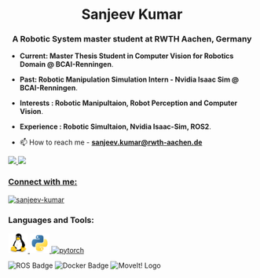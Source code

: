 <h1 align="center"> Sanjeev Kumar </h1>
<h3 align="center">A Robotic System master student at RWTH Aachen, Germany</h3>

- **Current: Master Thesis Student in Computer Vision for Robotics Domain @ BCAI-Renningen**.
- **Past: Robotic Manipulation Simulation Intern - Nvidia Isaac Sim @ BCAI-Renningen**.
  
-  **Interests : Robotic Manipultaion, Robot Perception and Computer Vision**.

- **Experience : Robotic Simultaion, Nvidia Isaac-Sim, ROS2**.
  
- 📫 How to reach me - **sanjeev.kumar@rwth-aachen.de**

  <!-- <p align="left"> <img src="https://komarev.com/ghpvc/?username=MandeepSingh396&label=Profile%20views&color=0e75b6&style=flat" alt="MandeepSingh396" /> </p> -->

<div>
  <a href="[https://github.com/MandeepSingh396](https://github.com/kumar-sanjeeev)">
  <img height="145em" src="https://github-readme-stats.vercel.app/api?username=kumar-sanjeeev&show_icons=true&&hide=stars,prs"/>
  <img height="145em" src="https://github-readme-stats.vercel.app/api/top-langs/?username=kumar-sanjeeev&layout=compact&langs_count=4"/>
</div>

<!-- ![Sanjeev's GitHub stats](https://github-readme-stats.vercel.app/api?username=kumar-sanjeeev&show_icons=true&&hide=stars,prs) -->
<!-- ![Top Programming Languages](https://github-readme-stats.vercel.app/api/top-langs/?username=kumar-sanjeeev&layout=compact) -->

<h3 align="left">Connect with me:</h3>
<p align="left">
<!-- <a href="https://twitter.com/pama_mandeep" target="blank"><img align="center" src="https://raw.githubusercontent.com/rahuldkjain/github-profile-readme-generator/master/src/images/icons/Social/twitter.svg" alt="pama_mandeep" height="30" width="40" /></a> -->
<a href="https://linkedin.com/in/sanjeevrwth" target="blank"><img align="center" src="https://raw.githubusercontent.com/rahuldkjain/github-profile-readme-generator/master/src/images/icons/Social/linked-in-alt.svg" alt="sanjeev-kumar" height="30" width="40" /></a>
</p>

<h3 align="left">Languages and Tools:</h3>
<!-- <p align="left">
                 <a href="https://www.w3schools.com/cpp/" target="_blank" rel="noreferrer"> <img src="https://raw.githubusercontent.com/devicons/devicon/master/icons/cplusplus/cplusplus-original.svg" alt="cplusplus" width="40" height="40"/> </a>                    <a href="https://git-scm.com/" target="_blank" rel="noreferrer"> <img src="https://www.vectorlogo.zone/logos/git-scm/git-scm-icon.svg" alt="git" width="40" height="40"/> </a>  -->
                 <a href="https://www.linux.org/" target="_blank" rel="noreferrer"> <img src="https://raw.githubusercontent.com/devicons/devicon/master/icons/linux/linux-original.svg" alt="linux" width="40" height="40"/> </a> 
                 <a href="https://www.python.org" target="_blank" rel="noreferrer"> <img src="https://raw.githubusercontent.com/devicons/devicon/master/icons/python/python-original.svg" alt="python" width="40" height="40"/> </a> 
                 <a href="https://pytorch.org/" target="_blank" rel="noreferrer"> <img src="https://www.vectorlogo.zone/logos/pytorch/pytorch-icon.svg" alt="pytorch" width="40" height="40"/> </a> 
                 
  ![ROS Badge](https://img.shields.io/badge/ROS-22314E?style=flat-square&logo=ros&logoColor=white) ![Docker Badge](https://img.shields.io/badge/Docker-2496ED?style=flat-square&logo=docker&logoColor=white)
  <img src="http://moveit.ros.org/assets/images/moveit2_logo_black.png" alt="MoveIt! Logo" width="150"/> 




